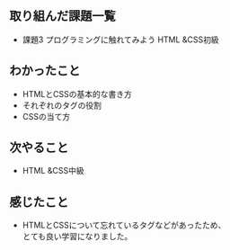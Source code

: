 ## 取り組んだ課題一覧
- 課題3 プログラミングに触れてみよう
HTML &CSS初級

## わかったこと
- HTMLとCSSの基本的な書き方
- それぞれのタグの役割
- CSSの当て方

## 次やること
- HTML &CSS中級

## 感じたこと
- HTMLとCSSについて忘れているタグなどがあったため、<br>とても良い学習になりました。